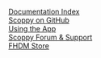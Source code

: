 [Documentation Index](../)
<br>
[Scoppy on GitHub](https://github.com/fhdm-dev/scoppy)
<br>
[Using the App](../app-help)
<br>
[Scoppy Forum & Support](https://github.com/fhdm-dev/scoppy/discussions)
<br>
[FHDM Store](https://store.fhdm.xyz)
